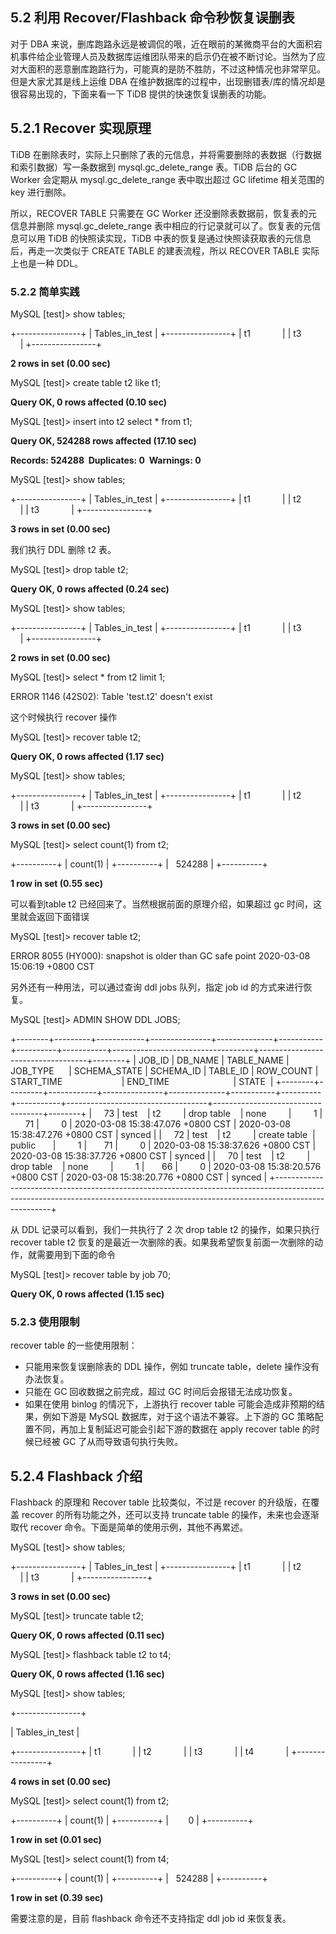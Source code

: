 ## 5.2 利用 Recover/Flashback 命令秒恢复误删表

对于 DBA 来说，删库跑路永远是被调侃的哏，近在眼前的某微商平台的大面积宕机事件给企业管理人员及数据库运维团队带来的启示仍在被不断讨论。当然为了应对大面积的恶意删库跑路行为，可能真的是防不胜防，不过这种情况也非常罕见。但是大家尤其是线上运维 DBA 在维护数据库的过程中，出现删错表/库的情况却是很容易出现的，下面来看一下 TiDB 提供的快速恢复误删表的功能。

## 5.2.1 Recover 实现原理

TiDB 在删除表时，实际上只删除了表的元信息，并将需要删除的表数据（行数据和索引数据）写一条数据到 mysql.gc_delete_range 表。TiDB 后台的 GC Worker 会定期从 mysql.gc_delete_range 表中取出超过 GC lifetime 相关范围的 key 进行删除。

所以，RECOVER TABLE 只需要在 GC Worker 还没删除表数据前，恢复表的元信息并删除 mysql.gc_delete_range 表中相应的行记录就可以了。恢复表的元信息可以用 TiDB 的快照读实现，TiDB 中表的恢复是通过快照读获取表的元信息后，再走一次类似于 CREATE TABLE 的建表流程，所以 RECOVER TABLE 实际上也是一种 DDL。

### 5.2.2 简单实践

MySQL [test]> show tables;

+----------------+
| Tables_in_test |
+----------------+
| t1             |
| t3             |
+----------------+

**2 rows in set (0.00 sec)**

MySQL [test]> create table t2 like t1;

**Query OK, 0 rows affected (0.10 sec)**

MySQL [test]> insert into t2 select * from t1;

**Query OK, 524288 rows affected (17.10 sec)**

**Records: 524288  Duplicates: 0  Warnings: 0**

MySQL [test]> show tables;

+----------------+
| Tables_in_test |
+----------------+
| t1             |
| t2             |
| t3             |
+----------------+

**3 rows in set (0.00 sec)**

我们执行 DDL 删除 t2 表。

MySQL [test]> drop table t2;

**Query OK, 0 rows affected (0.24 sec)**

MySQL [test]> show tables;

+----------------+
| Tables_in_test |
+----------------+
| t1             |
| t3             |
+----------------+

**2 rows in set (0.00 sec)**

MySQL [test]> select * from t2 limit 1;

ERROR 1146 (42S02): Table 'test.t2' doesn't exist

这个时候执行 recover 操作

MySQL [test]> recover table t2;

**Query OK, 0 rows affected (1.17 sec)**

MySQL [test]> show tables;

+----------------+
| Tables_in_test |
+----------------+
| t1             |
| t2             |
| t3             |
+----------------+

**3 rows in set (0.00 sec)**

MySQL [test]> select count(1) from t2;

+----------+
| count(1) |
+----------+
|   524288 |
+----------+

**1 row in set (0.55 sec)**

可以看到table t2 已经回来了。当然根据前面的原理介绍，如果超过 gc 时间，这里就会返回下面错误

MySQL [test]> recover table t2;

ERROR 8055 (HY000): snapshot is older than GC safe point 2020-03-08 15:06:19 +0800 CST


另外还有一种用法，可以通过查询 ddl jobs 队列，指定 job id 的方式来进行恢复。

MySQL [test]> ADMIN SHOW DDL JOBS;

+--------+---------+------------+---------------+--------------+-----------+----------+-----------+-----------------------------------+-----------------------------------+--------+
| JOB_ID | DB_NAME | TABLE_NAME | JOB_TYPE      | SCHEMA_STATE | SCHEMA_ID | TABLE_ID | ROW_COUNT | START_TIME                        | END_TIME                          | STATE  |
+--------+---------+------------+---------------+--------------+-----------+----------+-----------+-----------------------------------+-----------------------------------+--------+
|     73 | test    | t2         | drop table    | none         |         1 |       71 |         0 | 2020-03-08 15:38:47.076 +0800 CST | 2020-03-08 15:38:47.276 +0800 CST | synced |
|     72 | test    | t2         | create table  | public       |         1 |       71 |         0 | 2020-03-08 15:38:37.626 +0800 CST | 2020-03-08 15:38:37.726 +0800 CST | synced |
|     70 | test    | t2         | drop table    | none         |         1 |       66 |         0 | 2020-03-08 15:38:20.576 +0800 CST | 2020-03-08 15:38:20.776 +0800 CST | synced |
+----------------------------------------------------------------------------------------------------------------------------------------------------------------------------------+

从 DDL 记录可以看到，我们一共执行了 2 次 drop table t2 的操作，如果只执行 recover table t2 恢复的是最近一次删除的表。如果我希望恢复前面一次删除的动作，就需要用到下面的命令

MySQL [test]> recover table by job 70;

**Query OK, 0 rows affected (1.15 sec)**


### 5.2.3 使用限制

recover table 的一些使用限制：

* 只能用来恢复误删除表的 DDL 操作，例如 truncate table，delete 操作没有办法恢复。
* 只能在 GC 回收数据之前完成，超过 GC 时间后会报错无法成功恢复。
* 如果在使用 binlog 的情况下，上游执行 recover table 可能会造成非预期的结果，例如下游是 MySQL 数据库，对于这个语法不兼容。上下游的 GC 策略配置不同，再加上复制延迟可能会引起下游的数据在 apply recover table 的时候已经被 GC 了从而导致语句执行失败。

## 5.2.4 Flashback 介绍

Flashback 的原理和 Recover table 比较类似，不过是 recover 的升级版，在覆盖 recover 的所有功能之外，还可以支持 truncate table 的操作，未来也会逐渐取代 recover 命令。下面是简单的使用示例，其他不再累述。

MySQL [test]> show tables;

+----------------+
| Tables_in_test |
+----------------+
| t1             |
| t2             |
| t3             |
+----------------+

**3 rows in set (0.00 sec)**

MySQL [test]> truncate table t2;

**Query OK, 0 rows affected (0.11 sec)**

MySQL [test]> flashback table t2 to t4;

**Query OK, 0 rows affected (1.16 sec)**

MySQL [test]> show tables;

+----------------+

| Tables_in_test |

+----------------+
| t1             |
| t2             |
| t3             |
| t4             |
+----------------+

**4 rows in set (0.00 sec)**

MySQL [test]> select count(1) from t2;

+----------+
| count(1) |
+----------+
|        0 |
+----------+

**1 row in set (0.01 sec)**

MySQL [test]> select count(1) from t4;

+----------+
| count(1) |
+----------+
|   524288 |
+----------+

**1 row in set (0.39 sec)**

需要注意的是，目前 flashback 命令还不支持指定 ddl job id 来恢复表。
